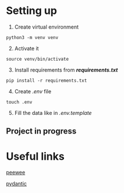 # Setting up

1. Create virtual environment

`python3 -m venv venv`

2. Activate it

`source venv/bin/activate`

3. Install requirements from ***requirements.txt***

`pip install -r requirements.txt`

4. Create *.env* file

`touch .env`

5. Fill the data like in *.env.template*

## Project in progress

# Useful links

[peewee](https://docs.peewee-orm.com/en/latest/)

[pydantic](https://docs.pydantic.dev/)
